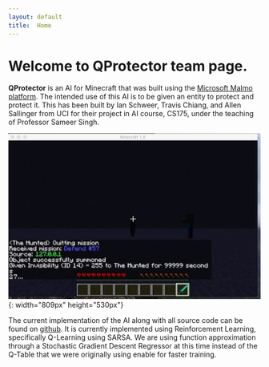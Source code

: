 ```yaml
---
layout: default
title:  Home
---
```


# Welcome to QProtector team page.

**QProtector** is an AI for Minecraft that was built using the [Microsoft Malmo platform](https://github.com/Microsoft/malmo). The intended use of this AI is to be given an entity to protect and protect it.
This has been built by Ian Schweer, Travis Chiang, and Allen Sallinger from UCI for their project in AI course, CS175, under the teaching of Professor Sameer Singh.

![QProtector Screenshot](img/qprotector_screenshot.png){: width="809px" height="530px"}

The current implementation of the AI along with all source code can be found on [github](https://github.com/IanSchweer/QProtector). It is currently implemented using Reinforcement Learning, specifically Q-Learning using SARSA. We are using function approximation through a Stochastic Gradient Descent Regressor at this time instead of
the Q-Table that we were originally using enable for faster training.


